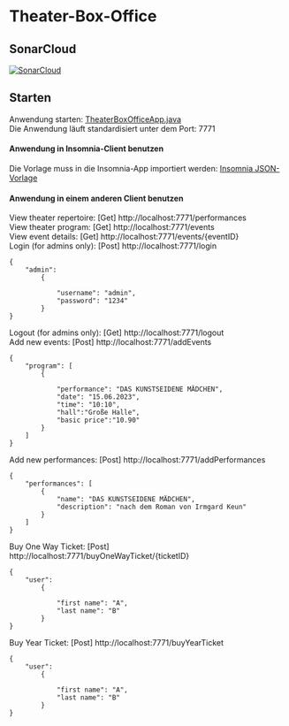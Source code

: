 # Theater-Box-Office
## SonarCloud
[![SonarCloud](https://sonarcloud.io/images/project_badges/sonarcloud-orange.svg)](https://sonarcloud.io/summary/new_code?id=dk1553_Theater-Box-Office)

## Starten
Anwendung starten: [TheaterBoxOfficeApp.java](0-cleanproject-plugins/0-cleanproject-plugins/src/main/java/rest/TheaterBoxOfficeApp.java) \
Die Anwendung läuft standardisiert unter dem Port: 7771
#### Anwendung in Insomnia-Client benutzen
Die Vorlage muss in die Insomnia-App importiert werden:
[Insomnia JSON-Vorlage](https://github.com/dk1553/Theater-Box-Office/blob/master/0-cleanproject-plugins/0-cleanproject-plugins/src/main/java/rest/Insomnia.json)

#### Anwendung in einem anderen Client benutzen
View theater repertoire: [Get] http://localhost:7771/performances \
View theater program: [Get] http://localhost:7771/events \
View event details: [Get] http://localhost:7771/events/{eventID} \
Login (for admins only): [Post] http://localhost:7771/login 
```
{
	"admin":
		{
		
			"username": "admin",
			"password": "1234"
		}
}
```
Logout (for admins only): [Get] http://localhost:7771/logout \
Add new events: [Post] http://localhost:7771/addEvents 
```
{
	"program": [
		{
		
			"performance": "DAS KUNSTSEIDENE MÄDCHEN",
			"date": "15.06.2023",
			"time": "10:10",
			"hall":"Große Halle",
			"basic price":"10.90"
		}
	]
}
```
Add new performances: [Post] http://localhost:7771/addPerformances 
```
{
	"performances": [
		{
			"name": "DAS KUNSTSEIDENE MÄDCHEN",
			"description": "nach dem Roman von Irmgard Keun"
		}
	]
}
```
Buy One Way Ticket: [Post] http://localhost:7771/buyOneWayTicket/{ticketID} 
```
{
	"user":
		{
		
			"first name": "A",
			"last name": "B"
		}
}
```
Buy Year Ticket: [Post] http://localhost:7771/buyYearTicket 
```
{
	"user":
		{
		
			"first name": "A",
			"last name": "B"
		}
}
```
